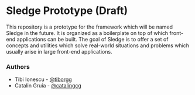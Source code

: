 # Sledge Prototype (Draft)
This repository is a prototype for the framework which will be named Sledge in the future.
It is organized as a boilerplate on top of which front-end applications can be built.
The goal of Sledge is to offer a set of concepts and utilities which solve real-world situations 
and problems which usually arise in large front-end applications.

### Authors
- Tibi Ionescu - [@tiborgg](https://www.github.com/tiborgg)
- Catalin Gruia - [@catalingcg](https://www.github.com/catalingcg)